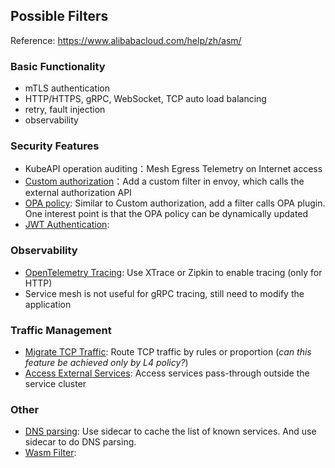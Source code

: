 ## Possible Filters

Reference: https://www.alibabacloud.com/help/zh/asm/

### Basic Functionality

- mTLS authentication
- HTTP/HTTPS, gRPC, WebSocket, TCP auto load balancing
- retry, fault injection
- observability

### Security Features

- KubeAPI operation auditing：Mesh Egress Telemetry on Internet access
- [Custom authorization](https://www.alibabacloud.com/help/en/asm/sidecar/implement-custom-authorization-by-using-the-grpc-protocol?spm=a2c63.l28256.0.i1)：Add a custom filter in envoy, which calls the external authorization API
- [OPA policy](https://www.alibabacloud.com/help/en/asm/sidecar/use-opa-to-implement-fine-grained-access-control-in-asm?spm=a2c63.l28256.0.i4): Similar to Custom authorization, add a filter calls OPA plugin. One interest point is that the OPA policy can be dynamically updated
- [JWT Authentication](https://www.alibabacloud.com/help/en/asm/sidecar/authenticate-and-authenticate-jwt-in-http-requests?spm=a2c63.l28256.0.i1): 

### Observability

- [OpenTelemetry Tracing](https://www.alibabacloud.com/help/en/asm/sidecar/integrated-tracking-of-applications-inside-and-outside-the-grid-using-observable-link-opentelemetry-version?spm=a2c63.l28256.0.i7):  Use XTrace or Zipkin to enable tracing (only for HTTP)
- Service mesh is not useful for gRPC tracing, still need to modify the application

### Traffic Management

- [Migrate TCP Traffic](https://www.alibabacloud.com/help/en/asm/sidecar/use-asm-to-transfer-tcp-traffic?spm=a2c63.l28256.0.0.5f966185koUV9t): Route TCP traffic by rules or proportion (*can this feature be achieved only by L4 policy?*)
- [Access External Services](https://www.alibabacloud.com/help/en/asm/sidecar/access-external-services-from-an-asm-instance?spm=a2c63.l28256.0.0.5f966185koUV9t): Access services pass-through outside the service cluster

### Other

- [DNS parsing](https://www.alibabacloud.com/help/zh/asm/sidecar/use-the-dns-proxy-feature-in-an-asm-instance?spm=a2c63.l28256.0.0.5f966185koUV9t): Use sidecar to cache the list of known services. And use sidecar to do DNS parsing.
- [Wasm Filter](https://www.alibabacloud.com/help/zh/asm/sidecar/use-coraza-wasm-plug-in-to-implement-waf-capability-on-asm-gateway?spm=a2c63.p38356.0.i12):